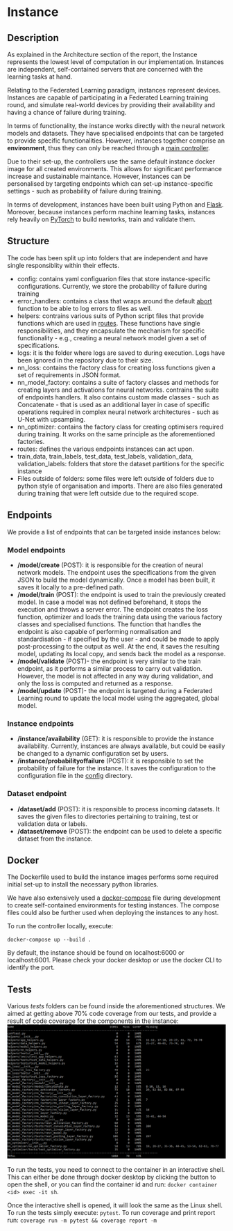# Instance

## Description

As explained in the Architecture section of the report, the Instance represents the lowest level of computation in our implementation. Instances are independent, self-contained servers that are concerned with the learning tasks at hand.

Relating to the Federated Learning paradigm, instances represent devices. Instances are capable of participating in a Federated Learning training round, and simulate real-world devices by providing their availability and having a chance of failure during training.

In terms of functionality, the instance works directly with the neural network models and datasets. They have specialised endpoints that can be targeted to provide specific functionalities. However, instances together comprise an **environment**, thus they can only be reached through a [main controller](../main_controller/README.md).

Due to their set-up, the controllers use the same default instance docker image for all created environments. This allows for significant performance increase and sustainable maintance. However, instances can be personalised by targeting endpoints which can set-up instance-specific settings - such as probability of failure during training.

In terms of development, instances have been built using Python and [Flask](https://flask.palletsprojects.com/en/2.0.x/). Moreover, because instances perform machine learning tasks, instances rely heavily on [PyTorch](https://pytorch.org) to build newtorks, train and validate them.

## Structure

The code has been split up into folders that are independent and have single responsiblity within their effects.

- config: contains yaml configuarion files that store instance-specific configurations. Currently, we store the probability of failure during training
- error_handlers: contains a class that wraps around the default [abort](https://flask.palletsprojects.com/en/2.0.x/api/#flask.abort) function to be able to log errors to files as well.
- helpers: contrains various suits of Python script files that provide functions which are used in [routes](./routes/). These functions have single responsibilities, and they encapsulate the mechanism for specific functionality - e.g., creating a neural network model given a set of specifications.
- logs: it is the folder where logs are saved to during execution. Logs have been ignored in the repository due to their size.
- nn_loss: contains the factory class for creating loss functions given a set of requirements in JSON format.
- nn_model_factory: contains a suite of factory classes and methods for creating layers and activations for neural networks. contrains the suite of endpoints handlers. It also contains custom made classes - such as Concatenate - that is used as an additional layer in case of specific operations required in complex neural network architectures - such as U-Net with upsampling.
- nn_optimizer: contains the factory class for creating optimisers required during training. It works on the same principle as the aforementioned factories.
- routes: defines the various endpoints instances can act upon.
- train_data, train_labels, test_data, test_labels, validation_data, validation_labels: folders that store the dataset partitions for the specific instance
- Files outside of folders: some files were left outside of folders due to python style of organisation and imports. There are also files generated during training that were left outside due to the required scope.

## Endpoints

We provide a list of endpoints that can be targeted inside instances below:

### Model endpoints

- **/model/create** (POST): it is responsible for the creation of neural network models. The endpoint uses the specifications from the given JSON to build the model dynamically. Once a model has been built, it saves it locally to a pre-defined path.
- **/model/train** (POST): the endpoint is used to train the previously created model. In case a model was not defined beforehand, it stops the execution and throws a server error. The endpoint creates the loss function, optimizer and loads the training data using the various factory classes and specialised functions. The function that handles the endpoint is also capable of performing normalisation and standardisation - if specified by the user - and could be made to apply post-processing to the output as well. At the end, it saves the resulting model, updating its local copy, and sends back the model as a response.
- **/model/validate** (POST)- the endpoint is very similar to the train endpoint, as it performs a similar process to carry out validation. However, the model is not affected in any way during validation, and only the loss is computed and returned as a response.
- **/model/update** (POST)- the endpoint is targeted during a Federated Learning round to update the local model using the aggregated, global model.

### Instance endpoints

- **/instance/availability** (GET): it is responsible to provide the instance availability. Currently, instances are always available, but could be easily be changed to a dynamic configuration set by users.
- **/instance/probabilityoffailure** (POST): it is responsible to set the probability of failure for the instance. It saves the configuration to the configuration file in the [config](./config/instance_configuration.yaml) directory.

### Dataset endpoint

- **/dataset/add** (POST): it is responsible to process incoming datasets. It saves the given files to directories pertaining to training, test or validation data or labels.
- **/dataset/remove** (POST): the endpoint can be used to delete a specific dataset from the instance.

## Docker

The Dockerfile used to build the instance images performs some required initial set-up to install the necessary python libraries.

We have also extensively used a [docker-compose](./docker-compose.yml) file during development to create self-contained environments for testing instances. The compose files could also be further used when deploying the instances to any host.

To run the controller locally, execute:

```Docker
docker-compose up --build .
```

By default, the instance should be found on localhost:6000 or localhost:6001. Please check your docker desktop or use the docker CLI to identify the port.

## Tests

Various _tests_ folders can be found inside the aforementioned structures. We aimed at getting above 70% code coverage from our tests, and provide a result of code coverage for the components in the instance:
![code coverage](../useful_images/code_coverage_flask_instance.PNG)

To run the tests, you need to connect to the container in an interactive shell. This can either be done through docker desktop by clicking the button to open the shell, or you can find the container id and run:
`docker container <id> exec -it sh`.

Once the interactive shell is opened, it will look the same as the Linux shell. To run the tests simply execute:
`pytest`. To run coverage and print report run:
`coverage run -m pytest && coverage report -m`

